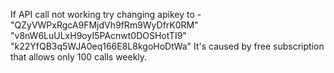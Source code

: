 If API call not working try changing apikey to - "QZyVWPxRgcA9FMjdVh9fRm9WyDfrK0RM"
                                                 "v8nW6LuULxH9oyI5PAcnwt0DOSHotTI9"
                                                 "k22YfQB3q5WJA0eq166E8L8kgoHoDtWa"
It's caused by free subscription that allows only 100 calls weekly.
